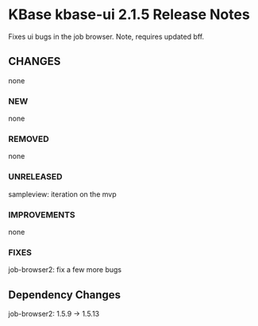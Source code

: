 # KBase kbase-ui 2.1.5 Release Notes

Fixes ui bugs in the job browser.
Note, requires updated bff.

## CHANGES

none

### NEW

none

### REMOVED

none

### UNRELEASED

sampleview: iteration on the mvp

### IMPROVEMENTS

none

### FIXES

job-browser2: fix a few more bugs

## Dependency Changes

job-browser2: 1.5.9 -> 1.5.13